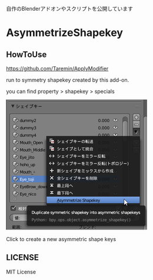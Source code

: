 自作のBlenderアドオンやスクリプトを公開しています

# AsymmetrizeShapekey
## HowToUse
https://github.com/Taremin/ApplyModifier

run to symmetry shapekey created by this add-on.

you can find property > shapekey > specials

![p](https://github.com/lowteq/blenderScripts/blob/master/readmeimages/20200211045408_383x354.png)

Click to create a new asymmetric shape keys
## LICENSE
MIT License
